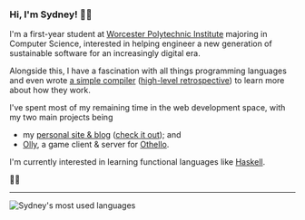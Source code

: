 ### Hi, I'm Sydney! 👋🏻

I'm a first-year student at [Worcester Polytechnic Institute](https://wpi.edu) majoring in Computer Science, interested in helping engineer a new generation of sustainable software for an increasingly digital era.

Alongside this, I have a fascination with all things programming languages and even wrote [a simple compiler](https://github.com/cecelot/kyanite) ([high-level retrospective](https://sydneyn.dev/p/writing-a-compiler)) to learn more about how they work.

I've spent most of my remaining time in the web development space, with my two main projects being
- my [personal site & blog](https://github.com/cecelot/forest) ([check it out](https://sydneyn.dev)); and
- [Olly](https://github.com/cecelot/olly), a game client & server for [Othello](https://en.wikipedia.org/wiki/Reversi#Othello).

I'm currently interested in learning functional languages like [Haskell](https://haskell.org).

🏳️‍⚧️

<hr>

<picture>
  <source
    srcset="https://github-readme-stats.sydneyn.dev/api/top-langs?layout=compact&username=cecelot&title_color=58a6ff&icon_color=58a6ff&text_color=C9D1D9&bg_color=0D1117&border_color=30363D&show_icons=true&count_private=true&show_all_commits=true&hide=xml"
    media="(prefers-color-scheme: dark)"
  />
  <img
    src="https://github-readme-stats.sydneyn.dev/api/top-langs?layout=compact&username=cecelot&title_color=0969da&icon_color=0969da&text_color=000000&bg_color=ffffff&border_color=d0d7de&show_icons=true&count_private=true&show_all_commits=true&hide=xml"
    alt="Sydney's most used languages"
  />
</picture>
